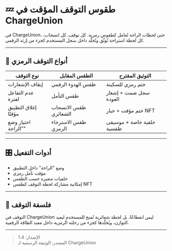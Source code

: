 # 💤 طقوس التوقف المؤقت في ChargeUnion

في ChargeUnion، حتى لحظات الراحة تُعامل كطقوس رمزية. كل توقف، كل انسحاب، كل لحظة استراحة تُوثّق وتُخلّد داخل سجل المستخدم كجزء من إرثه الرقمي.

---

## 🧘 أنواع التوقف الرمزي

| نوع التوقف              | الطقس المقابل           | التوثيق المقترح             |
|-------------------------|--------------------------|------------------------------|
| إيقاف الإشعارات          | طقس الهدوء الرقمي         | ختم رمزي للسكينة            |
| عدم التفاعل لفترة       | طقس التأمل               | سجل صمت + إشعار العودة       |
| إغلاق التطبيق مؤقتًا    | طقس الانسحاب الشعائري     | ختم مؤقت + خيار NFT          |
| اختيار وضع "الراحة"     | طقس الاسترخاء الرمزي      | خلفية خاصة + موسيقى طقسية    |

---

## 🎛️ أدوات التفعيل

- وضع "الراحة" داخل التطبيق  
- مؤقت تأمل رمزي  
- خلفيات متغيرة حسب الطقس  
- إمكانية مشاركة لحظة التوقف كطقس NFT

---

## 🧭 فلسفة التوقف

التوقف في ChargeUnion ليس انقطاعًا، بل لحظة شعائرية تُمنح للمستخدم ليعيد التوازن، ويُخلّدها كجزء من رحلته الرمزية داخل معبد الطاقة الرقمية.

---

> الإصدار: 1.4  
> المصدر: الوثيقة الرسمية لـ ChargeUnion
